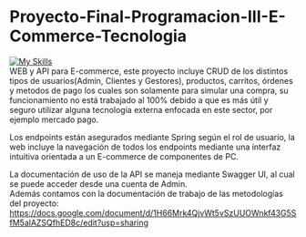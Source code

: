 # Proyecto-Final-Programacion-III-E-Commerce-Tecnologia
[![My Skills](https://skillicons.dev/icons?i=html,css,bootstrap,js,java,spring,mysql)](https://skillicons.dev)  
WEB y API para E-commerce, este proyecto incluye CRUD de los distintos tipos de usuarios(Admin, Clientes y Gestores), productos, carritos, órdenes y metodos de pago los cuales son solamente para simular una compra, su funcionamiento no está trabajado al 100% debido a que es más útil y seguro utilizar alguna tecnología externa enfocada en este sector, por ejemplo mercado pago.
  
Los endpoints están asegurados mediante Spring según el rol de usuario, la web incluye la navegación de todos los endpoints mediante una interfaz intuitiva orientada a un E-commerce de componentes de PC.  
  
La documentación de uso de la API se maneja mediante Swagger UI, al cual se puede acceder desde una cuenta de Admin.  
Además contamos con la documentación de trabajo de las metodologías del proyecto: https://docs.google.com/document/d/1H66Mrk4QjvWt5vSzUUOWnkf43G5SfM5alAZSQfhED8c/edit?usp=sharing
